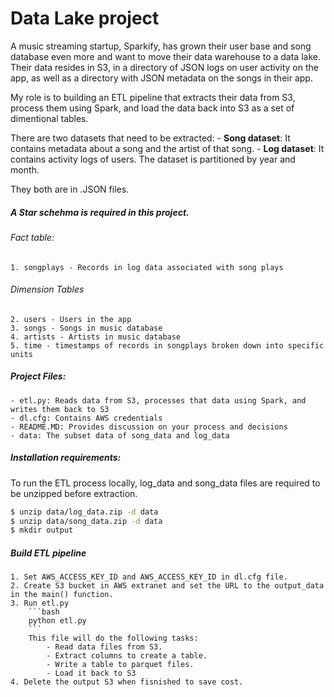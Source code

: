 # Data Lake project

A music streaming startup, Sparkify, has grown their user base and song database even more and want to move their data warehouse to a data lake. Their data resides in S3, in a directory of JSON logs on user activity on the app, as well as a directory with JSON metadata on the songs in their app.

My role is to building an ETL pipeline that extracts their data from S3, process them using Spark, and load the data back into S3 as a set of dimentional tables. 

There are two datasets that need to be extracted:
    - **Song dataset**: It contains metadata about a song and the artist of that song.
    - **Log dataset**: It contains activity logs of users. The dataset is partitioned by year and month.
    
They both are in .JSON files.

##### A Star schehma is required in this project.

###### Fact table:
    1. songplays - Records in log data associated with song plays

###### Dimension Tables
    2. users - Users in the app
    3. songs - Songs in music database
    4. artists - Artists in music database
    5. time - timestamps of records in songplays broken down into specific units

##### Project Files:
    - etl.py: Reads data from S3, processes that data using Spark, and writes them back to S3
    - dl.cfg: Contains AWS credentials
    - README.MD: Provides discussion on your process and decisions
    - data: The subset data of song_data and log_data

##### Installation requirements:
To run the ETL process locally, log_data and song_data files are required to be unzipped before extraction.

```bash
$ unzip data/log_data.zip -d data
$ unzip data/song_data.zip -d data
$ mkdir output
```


##### Build ETL pipeline
    1. Set AWS_ACCESS_KEY_ID and AWS_ACCESS_KEY_ID in dl.cfg file.
    2. Create S3 bucket in AWS extranet and set the URL to the output_data in the main() function.
    3. Run etl.py 
        ```bash
        python etl.py
        ```    
        This file will do the following tasks:
            - Read data files from S3.
            - Extract columns to create a table.
            - Write a table to parquet files.
            - Load it back to S3
    4. Delete the output S3 when fisnished to save cost.

